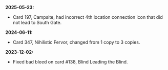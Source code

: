 **2025-05-23:**
  - Card 197, Campsite, had incorrect 4th location connection icon that did not lead to South Gate.

**2024-06-11:**
  - Card 347, Nihilistic Fervor, changed from 1 copy to 3 copies.

**2023-12-02:**
  - Fixed bad bleed on card #138, Blind Leading the Blind.
